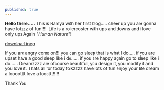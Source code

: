 ```yaml
---
published: true
---
```

**Hello there.....**
This is Ramya with her first blog.....
cheer up you are gonna have lotzzz of fun!!!!!
Life is a rollercoster with ups and downs and i love only ups
Again _"Human Nature"_!

[download.jpeg]({{site.baseurl}}/_posts/download.jpeg)

If you are angry come on!!! you can go sleep that is what I do.....
if you are upset have a good sleep like i do......
if you are happy again go to sleep like i do......
Dreamzzzz are ofcourse beautiful, you design it, you modify it and you love it.
Thats all for today folkzzzz
have lots of fun
enjoy your life
dream a looootttt
love a looottt!!!!!

Thank You
